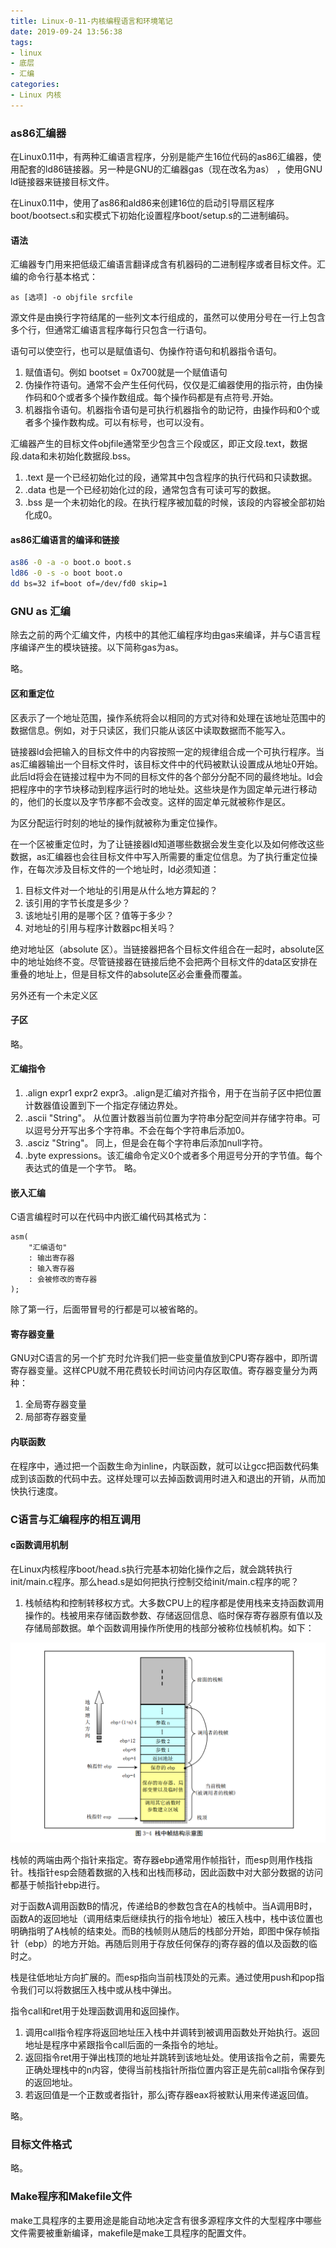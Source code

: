 ```yaml
---
title: Linux-0-11-内核编程语言和环境笔记
date: 2019-09-24 13:56:38
tags: 
- linux
- 底层
- 汇编
categories: 
- Linux 内核
---
```


### as86汇编器

在Linux0.11中，有两种汇编语言程序，分别是能产生16位代码的as86汇编器，使用配套的ld86链接器。另一种是GNU的汇编器gas（现在改名为as）
，使用GNU ld链接器来链接目标文件。

在Linux0.11中，使用了as86和ald86来创建16位的启动引导扇区程序boot/bootsect.s和实模式下初始化设置程序boot/setup.s的二进制编码。

#### 语法

汇编器专门用来把低级汇编语言翻译成含有机器码的二进制程序或者目标文件。汇编的命令行基本格式：

```
as [选项] -o objfile srcfile
```
源文件是由换行字符结尾的一些列文本行组成的，虽然可以使用分号在一行上包含多个行，但通常汇编语言程序每行只包含一行语句。

语句可以使空行，也可以是赋值语句、伪操作符语句和机器指令语句。

1. 赋值语句。例如 bootset = 0x700就是一个赋值语句
2. 伪操作符语句。通常不会产生任何代码，仅仅是汇编器使用的指示符，由伪操作码和0个或者多个操作数组成。每个操作码都是有点符号.开始。
3. 机器指令语句。机器指令语句是可执行机器指令的助记符，由操作码和0个或者多个操作数构成。可以有标号，也可以没有。

汇编器产生的目标文件objfile通常至少包含三个段或区，即正文段.text，数据段.data和未初始化数据段.bss。

1. .text 是一个已经初始化过的段，通常其中包含程序的执行代码和只读数据。
2. .data 也是一个已经初始化过的段，通常包含有可读可写的数据。
3. .bss  是一个未初始化的段。在执行程序被加载的时候，该段的内容被全部初始化成0。

#### as86汇编语言的编译和链接

```bash
as86 -0 -a -o boot.o boot.s
ld86 -0 -s -o boot boot.o
dd bs=32 if=boot of=/dev/fd0 skip=1
```


### GNU as 汇编

除去之前的两个汇编文件，内核中的其他汇编程序均由gas来编译，并与C语言程序编译产生的模块链接。以下简称gas为as。

略。

#### 区和重定位

区表示了一个地址范围，操作系统将会以相同的方式对待和处理在该地址范围中的数据信息。例如，对于只读区，我们只能从该区中读取数据而不能写入。

链接器ld会把输入的目标文件中的内容按照一定的规律组合成一个可执行程序。当as汇编器输出一个目标文件时，该目标文件中的代码被默认设置成从地址0开始。此后ld将会在链接过程中为不同的目标文件的各个部分分配不同的最终地址。ld会把程序中的字节块移动到程序运行时的地址处。这些块是作为固定单元进行移动的，他们的长度以及字节序都不会改变。这样的固定单元就被称作是区。

为区分配运行时刻的地址的操作j就被称为重定位操作。

在一个区被重定位时，为了让链接器ld知道哪些数据会发生变化以及如何修改这些数据，as汇编器也会往目标文件中写入所需要的重定位信息。为了执行重定位操作，在每次涉及目标文件的一个地址时，ld必须知道：

1. 目标文件对一个地址的引用是从什么地方算起的？
2. 该引用的字节长度是多少？
3. 该地址引用的是哪个区？值等于多少？
4. 对地址的引用与程序计数器pc相关吗？

绝对地址区（absolute 区）。当链接器把各个目标文件组合在一起时，absolute区中的地址始终不变。尽管链接器在链接后绝不会把两个目标文件的data区安排在重叠的地址上，但是目标文件的absolute区必会重叠而覆盖。

另外还有一个未定义区

#### 子区

略。

#### 汇编指令

1. .align expr1 expr2 expr3。.align是汇编对齐指令，用于在当前子区中把位置计数器值设置到下一个指定存储边界处。
2. .ascii "String"。 从位置计数器当前位置为字符串分配空间并存储字符串。可以逗号分开写出多个字符串。不会在每个字符串后添加0。
3. .asciz "String"。 同上，但是会在每个字符串后添加null字符。
4. .byte  expressions。该汇编命令定义0个或者多个用逗号分开的字节值。每个表达式的值是一个字节。
略。

#### 嵌入汇编

C语言编程时可以在代码中内嵌汇编代码其格式为：

```
asm(
    "汇编语句"
    : 输出寄存器
    : 输入寄存器
    : 会被修改的寄存器
);
```
除了第一行，后面带冒号的行都是可以被省略的。

#### 寄存器变量

GNU对C语言的另一个扩充时允许我们把一些变量值放到CPU寄存器中，即所谓寄存器变量。这样CPU就不用花费较长时间访问内存区取值。寄存器变量分为两种：
1. 全局寄存器变量
2. 局部寄存器变量


#### 内联函数

在程序中，通过把一个函数生命为inline，内联函数，就可以让gcc把函数代码集成到该函数的代码中去。这样处理可以去掉函数调用时进入和退出的开销，从而加快执行速度。

### C语言与汇编程序的相互调用

#### c函数调用机制

在Linux内核程序boot/head.s执行完基本初始化操作之后，就会跳转执行init/main.c程序。那么head.s是如何把执行控制交给init/main.c程序的呢？

1. 栈帧结构和控制转移权方式。大多数CPU上的程序都是使用栈来支持函数调用操作的。栈被用来存储函数参数、存储返回信息、临时保存寄存器原有值以及存储局部数据。单个函数调用操作所使用的栈部分被称位栈帧机构。如下：

![](/images/stack-frame.png)


栈帧的两端由两个指针来指定。寄存器ebp通常用作帧指针，而esp则用作栈指针。栈指针esp会随着数据的入栈和出栈而移动，因此函数中对大部分数据的访问都基于帧指针ebp进行。

对于函数A调用函数B的情况，传递给B的参数包含在A的栈帧中。当A调用B时，函数A的返回地址（调用结束后继续执行的指令地址）被压入栈中，栈中该位置也明确指明了A栈帧的结束处。而B的栈帧则从随后的栈部分开始，即图中保存帧指针（ebp）的地方开始。再随后则用于存放任何保存的j寄存器的值以及函数的临时之。

栈是往低地址方向扩展的。而esp指向当前栈顶处的元素。通过使用push和pop指令我们可以将数据压入栈中或从栈中弹出。

指令call和ret用于处理函数调用和返回操作。
1. 调用call指令程序将返回地址压入栈中并调转到被调用函数处开始执行。返回地址是程序中紧跟指令call后面的一条指令的地址。
2. 返回指令ret用于弹出栈顶的地址并跳转到该地址处。使用该指令之前，需要先正确处理栈中的n内容，使得当前栈指针所指位置内容正是先前call指令保存到的返回地址。
3. 若返回值是一个正数或者指针，那么j寄存器eax将被默认用来传递返回值。

略。
### 目标文件格式

略。

### Make程序和Makefile文件

make工具程序的主要用途是能自动地决定含有很多源程序文件的大型程序中哪些文件需要被重新编译，makefile是make工具程序的配置文件。

















































































